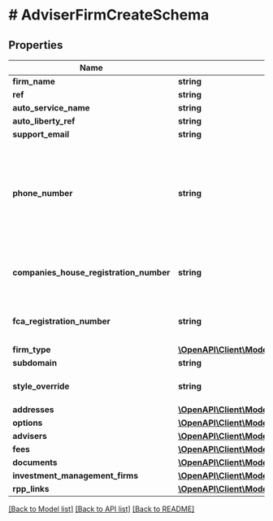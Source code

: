# # AdviserFirmCreateSchema

## Properties

Name | Type | Description | Notes
------------ | ------------- | ------------- | -------------
**firm_name** | **string** |  |
**ref** | **string** |  |
**auto_service_name** | **string** |  | [optional]
**auto_liberty_ref** | **string** |  | [optional]
**support_email** | **string** |  |
**phone_number** | **string** | Must be a string of numbers and special characters (\&quot;()\&quot;, \&quot;-\&quot;, \&quot;+\&quot;, \&quot; \&quot;) |
**companies_house_registration_number** | **string** | Must be a valid Company Registration Number | [optional]
**fca_registration_number** | **string** | Must be a valid FCA registration number |
**firm_type** | [**\OpenAPI\Client\Model\AdviserFirmType**](AdviserFirmType.md) |  | [optional]
**subdomain** | **string** |  | [optional]
**style_override** | **string** |  | [optional] [default to 'fundment']
**addresses** | [**\OpenAPI\Client\Model\AdviserFirmAddressCreateSchema[]**](AdviserFirmAddressCreateSchema.md) |  |
**options** | [**\OpenAPI\Client\Model\AdviserFirmOptionCreateSchema**](AdviserFirmOptionCreateSchema.md) |  | [optional]
**advisers** | [**\OpenAPI\Client\Model\AdviserCreateSchema[]**](AdviserCreateSchema.md) |  | [optional]
**fees** | [**\OpenAPI\Client\Model\AdviserFirmFeeCreateSchema[]**](AdviserFirmFeeCreateSchema.md) |  | [optional]
**documents** | [**\OpenAPI\Client\Model\AdviserDocumentCreateSchema[]**](AdviserDocumentCreateSchema.md) |  | [optional]
**investment_management_firms** | [**\OpenAPI\Client\Model\AdviserFirmInvestmentManagementFirmLinkCreateSchema[]**](AdviserFirmInvestmentManagementFirmLinkCreateSchema.md) |  | [optional]
**rpp_links** | [**\OpenAPI\Client\Model\AdviserFirmRppLinkCreateSchema[]**](AdviserFirmRppLinkCreateSchema.md) |  | [optional]

[[Back to Model list]](../../README.md#models) [[Back to API list]](../../README.md#endpoints) [[Back to README]](../../README.md)
